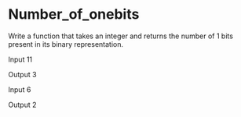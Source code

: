 # Number_of_onebits

Write a function that takes an integer and returns the number of 1 bits present in its binary representation.

Input
11

Output
3


Input
6

Output
2
